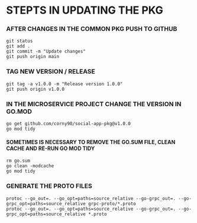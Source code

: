 # STEPTS IN UPDATING THE PKG

### AFTER CHANGES IN THE COMMON PKG PUSH TO GITHUB
```
git status
git add .
git commit -m "Update changes"
git push origin main
```

### TAG NEW VERSION / RELEASE
```
git tag -a v1.0.0 -m "Release version 1.0.0"
git push origin v1.0.0
```

### IN THE MICROSERVICE PROJECT CHANGE THE VERSION IN GO.MOD
```
go get github.com/corny90/social-app-pkg@v1.0.0
go mod tidy
```

#### SOMETIMES IS NECESSARY TO REMOVE THE GO.SUM FILE, CLEAN CACHE AND RE-RUN GO MOD TIDY
```
rm go.sum
go clean -modcache
go mod tidy
```

### GENERATE THE PROTO FILES
```
protoc --go_out=. --go_opt=paths=source_relative --go-grpc_out=. --go-grpc_opt=paths=source_relative grpc-proto/*.proto
protoc --go_out=. --go_opt=paths=source_relative --go-grpc_out=. --go-grpc_opt=paths=source_relative *.proto
```